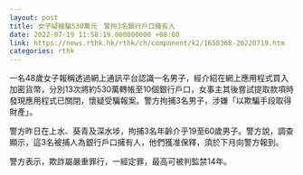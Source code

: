 ```yaml
---
layout: post
title: 女子疑被騙530萬元　警拘3名銀行戶口擁有人
date: 2022-07-19 11:58:19.000000000 +08:00
link: https://news.rthk.hk/rthk/ch/component/k2/1658368-20220719.htm
categories: rthk
---
```


一名48歲女子報稱透過網上通訊平台認識一名男子，經介紹在網上應用程式買入加密貨幣，分別13次將約530萬轉帳至10個銀行戶口，女事主其後嘗試提取款項時發現應用程式已關閉，懷疑受騙報案。警方拘捕3名男子，涉嫌「以欺騙手段取得財產」。

警方昨日在上水、葵青及深水埗，拘捕3名年齡介乎19至60歲男子。警方說，調查顯示，這3名被捕人為銀行戶口擁有人，他們獲准保釋，須於下月向警方報到。

警方表示，欺詐屬嚴重罪行，一經定罪，最高可被判監禁14年。
